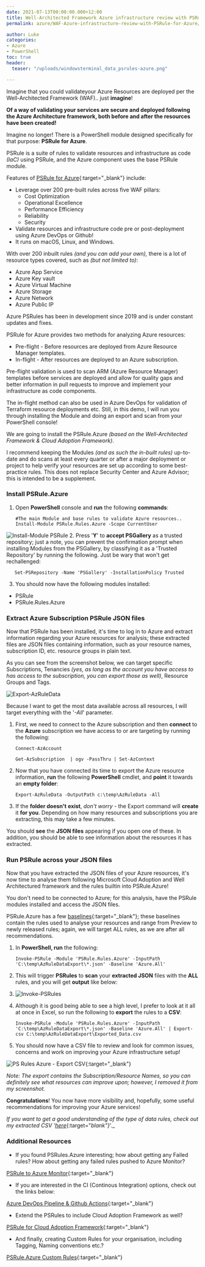 ```yaml
---
date: 2021-07-13T00:00:00.000+12:00
title: Well-Architected Framework Azure infrastructure review with PSRule for Azure
permalink: azure/WAF-Azure-infrastructure-review-with-PSRule-for-Azure/

author: Luke
categories:
- Azure
- PowerShell
toc: true
header:
  teaser: "/uploads/windowsterminal_data_psrules-azure.png"

---
```

Imagine that you could validateyour Azure Resources are deployed per the Well-Architected Framework (WAF).. just **imagine**!

**Of a way of validating your services are secure and deployed following the Azure Architecture framework, both before and after the resources have been created!**

Imagine no longer! There is a PowerShell module designed specifically for that purpose: **PSRule for Azure**.

PSRule is a suite of rules to validate resources and infrastructure as code _(IaC)_ using PSRule, and the Azure component uses the base PSRule module.

Features of [PSRule for Azure](https://azure.github.io/PSRule.Rules.Azure/ "PSRule for Azure"){:target="_blank"}
 include:

* Leverage over 200 pre-built rules across five WAF pillars:
  * Cost Optimization
  * Operational Excellence
  * Performance Efficiency
  * Reliability
  * Security
* Validate resources and infrastructure code pre or post-deployment using Azure DevOps or Github!
* It runs on macOS, Linux, and Windows.

With over 200 inbuilt rules _(and you can add your own),_ there is a lot of resource types covered, such as _(but not limited to)_:

* Azure App Service
* Azure Key vault
* Azure Virtual Machine
* Azure Storage
* Azure Network
* Azure Public IP

Azure PSRules has been in development since 2019 and is under constant updates and fixes.

PSRule for Azure provides two methods for analyzing Azure resources:

* Pre-flight - Before resources are deployed from Azure Resource Manager templates.
* In-flight - After resources are deployed to an Azure subscription.

Pre-flight validation is used to scan ARM (Azure Resource Manager) templates before services are deployed and allow for quality gaps and better information in pull requests to improve and implement your infrastructure as code components.

The in-flight method can also be used in Azure DevOps for validation of Terraform resource deployments etc. Still, in this demo, I will run you through installing the Module and doing an export and scan from your PowerShell console!

We are going to install the PSRule.Azure _(based on the Well-Architected Framework & Cloud Adoption Framework)_.

I recommend keeping the Modules _(and as such the in-built rules)_ up-to-date and do scans at least every quarter or after a major deployment or project to help verify your resources are set up according to some best-practice rules. This does not replace Security Center and Azure Advisor; this is intended to be a supplement.

### Install PSRule.Azure

1. Open **PowerShell** console and **run** the following **commands**:

       #The main Module and base rules to validate Azure resources..
       Install-Module PSRule.Rules.Azure -Scope CurrentUser
![Install-Module PSRule](/uploads/windowsterminal_install_psrules-azure.png")
2. Press '**Y**' to **accept PSGallery** as a trusted repository; just a note, you can prevent the confirmation prompt when installing Modules from the PSGallery, by classifying it as a 'Trusted Repository' by running the following. Just be wary that won't get rechallenged:

       Set-PSRepository -Name 'PSGallery' -InstallationPolicy Trusted
3. You should now have the following modules installed:

* PSRule
* PSRule.Rules.Azure

### Extract Azure Subscription PSRule JSON files

Now that PSRule has been installed, it's time to log in to Azure and extract information regarding your Azure resources for analysis; these extracted files are JSON files containing information, such as your resource names, subscription ID, etc. resource groups in plain text.

As you can see from the screenshot below, we can target specific Subscriptions, Tenancies _(yes, as long as the account you have access to has access to the subscription, you can export those as well)_, Resource Groups and Tags.

![Export-AzRuleData](/uploads/powershellise_exportazruledata.png "Export-AzRuleData")

Because I want to get the most data available across all resources, I will target everything with the '_-All_' parameter.

1. First, we need to connect to the Azure subscription and then **connect** to the **Azure** subscription we have access to or are targeting by running the following:

       Connect-AzAccount
       
       Get-AzSubscription  | ogv -PassThru | Set-AzContext
2. Now that you have connected its time to export the Azure resource information, **run** the following **PowerShell** cmdlet, and **point** it towards an **empty folder**:

       Export-AzRuleData -OutputPath c:\temp\AzRuleData -All
3. If the **folder doesn't** **exist**, _don't worry_ - the Export command will **create** it **for you**. Depending on how many resources and subscriptions you are extracting, this may take a few minutes.

You should **see** the **JSON files** appearing if you open one of these. In addition, you should be able to see information about the resources it has extracted.

### Run PSRule across your JSON files

Now that you have extracted the JSON files of your Azure resources, it's now time to analyse them following Microsoft Cloud Adoption and Well Architectured framework and the rules builtin into PSRule.Azure!

You don't need to be connected to Azure; for this analysis, have the PSRule modules installed and access the JSON files.

PSRule.Azure has a few [baselines](https://azure.github.io/PSRule.Rules.Azure/en/baselines/Azure.All/ " PSRule for Azure - All Baselines"){:target="_blank"}; these baselines contain the rules used to analyse your resources and range from Preview to newly released rules; again, we will target ALL rules, as we are after all recommendations.

1. In **PowerShell, run** the following:

       Invoke-PSRule -Module 'PSRule.Rules.Azure' -InputPath 'C:\temp\AzRuleDataExport\*.json' -Baseline 'Azure.All'
2. This will trigger **PSRules** to **scan** your **extracted JSON** files with the **ALL** rules, and you will get **output** like below:
3. ![Invoke-PSRules](/uploads/windowsterminal_data_psrules-azure.png "Invoke-PSRules")
4. Although it is good being able to see a high level, I prefer to look at it all at once in Excel, so run the following to **export** the rules to a **CSV**:

       Invoke-PSRule -Module 'PSRule.Rules.Azure' -InputPath 'C:\temp\AzRuleDataExport\*.json' -Baseline 'Azure.All' | Export-csv C:\temp\AzRuleDataExport\Exported_Data.csv
5. You should now have a CSV file to review and look for common issues, concerns and work on improving your Azure infrastructure setup!

![PS Rules Azure - Export CSV](/uploads/export_azruledata_excel.png "PS Rules Azure - Export CSV"){:target="_blank"}

_Note: The export contains the Subscription/Resource Names, so you can definitely see what resources can improve upon; however, I removed it from my screenshot._

**Congratulations**! You now have more visibility and, hopefully, some useful recommendations for improving your Azure services!

_If you want to get a good understanding of the type of data rules, check out my extracted CSV '_[_here_](http://luke.geek.nz/uploads/files/Exported_Data_PSRuleAzure.csv){:target="_blank"}_'._

### Additional Resources

* If you found PSRules.Azure interesting; how about getting any Failed rules? How about getting any failed rules pushed to Azure Monitor?

[PSRule to Azure Monitor](https://github.com/microsoft/PSRule.Monitor "PSRule to Azure Monitor"){:target="_blank"}

* If you are interested in the CI (Continous Integration) options, check out the links below:

[Azure DevOps Pipeline & Github Actions](https://microsoft.github.io/PSRule/ "PSRule"){:target="_blank"}

* Extend the PSRules to include Cloud Adoption Framework as well?

[PSRule for Cloud Adoption Framework](https://github.com/microsoft/PSRule.Rules.CAF "PSRule for Cloud Adoption Framework"){:target="_blank"}

* And finally, creating Custom Rules for your organisation, including Tagging, Naming conventions etc.?

[PSRule.Azure Custom Rules](https://azure.github.io/PSRule.Rules.Azure/customization/ "Organization specific rules"){:target="_blank"}